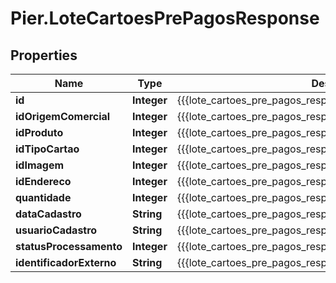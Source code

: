 # Pier.LoteCartoesPrePagosResponse

## Properties
Name | Type | Description | Notes
------------ | ------------- | ------------- | -------------
**id** | **Integer** | {{{lote_cartoes_pre_pagos_response_id_value}}} | 
**idOrigemComercial** | **Integer** | {{{lote_cartoes_pre_pagos_response_id_origem_comercial_value}}} | 
**idProduto** | **Integer** | {{{lote_cartoes_pre_pagos_response_id_produto_value}}} | 
**idTipoCartao** | **Integer** | {{{lote_cartoes_pre_pagos_response_id_tipo_cartao_value}}} | 
**idImagem** | **Integer** | {{{lote_cartoes_pre_pagos_response_id_imagem_value}}} | 
**idEndereco** | **Integer** | {{{lote_cartoes_pre_pagos_response_id_endereco_value}}} | 
**quantidade** | **Integer** | {{{lote_cartoes_pre_pagos_response_quantidade_value}}} | 
**dataCadastro** | **String** | {{{lote_cartoes_pre_pagos_response_data_cadastro_value}}} | 
**usuarioCadastro** | **String** | {{{lote_cartoes_pre_pagos_response_usuario_cadastro_value}}} | 
**statusProcessamento** | **Integer** | {{{lote_cartoes_pre_pagos_response_status_processamento_value}}} | 
**identificadorExterno** | **String** | {{{lote_cartoes_pre_pagos_response_identificador_externo_value}}} | 


